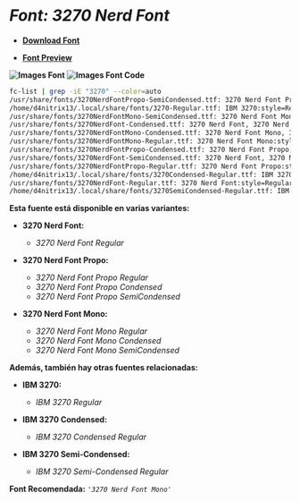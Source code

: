 <!-- Autor: Daniel Benjamin Perez Morales -->
<!-- GitHub: https://github.com/D4nitrix13 -->
<!-- GitLab: https://gitlab.com/D4nitrix13 -->
<!-- Correo electrónico: danielperezdev@proton.me -->

# ***Font: 3270 Nerd Font***

- **[Download Font](https://github.com/ryanoasis/nerd-fonts/releases/download/v3.2.1/3270.zip "https://github.com/ryanoasis/nerd-fonts/releases/download/v3.2.1/3270.zip")**

- **[Font Preview](https://www.programmingfonts.org/#font3270 "https://www.programmingfonts.org/#font3270")**

**![Images Font](../../Fonts/3270%20Nerd%20Font.png "Fonts/3270 Nerd Font.png")**
**![Images Font Code](../../Font%20Images%20Code/3270%20Nerd%20Font%20Code.png "Font Images Code/3270 Nerd Font Code.png")**

```bash
fc-list | grep -iE "3270" --color=auto 
/usr/share/fonts/3270NerdFontPropo-SemiCondensed.ttf: 3270 Nerd Font Propo, 3270 Nerd Font Propo SemCond:style=SemiCondensed,Regular
/home/d4nitrix13/.local/share/fonts/3270-Regular.ttf: IBM 3270:style=Regular
/usr/share/fonts/3270NerdFontMono-SemiCondensed.ttf: 3270 Nerd Font Mono, 3270 Nerd Font Mono SemCond:style=SemiCondensed,Regular
/usr/share/fonts/3270NerdFont-Condensed.ttf: 3270 Nerd Font, 3270 Nerd Font Cond:style=Condensed,Regular
/usr/share/fonts/3270NerdFontMono-Condensed.ttf: 3270 Nerd Font Mono, 3270 Nerd Font Mono Cond:style=Condensed,Regular
/usr/share/fonts/3270NerdFontMono-Regular.ttf: 3270 Nerd Font Mono:style=Regular
/usr/share/fonts/3270NerdFontPropo-Condensed.ttf: 3270 Nerd Font Propo, 3270 Nerd Font Propo Cond:style=Condensed,Regular
/usr/share/fonts/3270NerdFont-SemiCondensed.ttf: 3270 Nerd Font, 3270 Nerd Font SemCond:style=SemiCondensed,Regular
/usr/share/fonts/3270NerdFontPropo-Regular.ttf: 3270 Nerd Font Propo:style=Regular
/home/d4nitrix13/.local/share/fonts/3270Condensed-Regular.ttf: IBM 3270 Condensed:style=Condensed
/usr/share/fonts/3270NerdFont-Regular.ttf: 3270 Nerd Font:style=Regular
/home/d4nitrix13/.local/share/fonts/3270SemiCondensed-Regular.ttf: IBM 3270 Semi-Condensed:style=Condensed
```

**Esta fuente está disponible en varias variantes:**

- **3270 Nerd Font:**
  - *3270 Nerd Font Regular*

- **3270 Nerd Font Propo:**
  - *3270 Nerd Font Propo Regular*
  - *3270 Nerd Font Propo Condensed*
  - *3270 Nerd Font Propo SemiCondensed*

- **3270 Nerd Font Mono:**
  - *3270 Nerd Font Mono Regular*
  - *3270 Nerd Font Mono Condensed*
  - *3270 Nerd Font Mono SemiCondensed*

**Además, también hay otras fuentes relacionadas:**

- **IBM 3270:**
  - *IBM 3270 Regular*

- **IBM 3270 Condensed:**
  - *IBM 3270 Condensed Regular*

- **IBM 3270 Semi-Condensed:**
  - *IBM 3270 Semi-Condensed Regular*

**Font Recomendada:** *`'3270 Nerd Font Mono'`*
